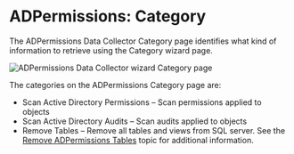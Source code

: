 # ADPermissions: Category

The ADPermissions Data Collector Category page identifies what kind of information to retrieve using the Category wizard page.

![ADPermissions Data Collector wizard Category page](/img/product_docs/accessanalyzer/enterpriseauditor/admin/datacollector/adinventory/category.png)

The categories on the ADPermissions Category page are:

- Scan Active Directory Permissions – Scan permissions applied to objects
- Scan Active Directory Audits – Scan audits applied to objects
- Remove Tables – Remove all tables and views from SQL server. See the [Remove ADPermissions Tables](/docs/accessanalyzer/enterpriseauditor/admin/datacollector/adpermissions/removetables.md) topic for additional information.
